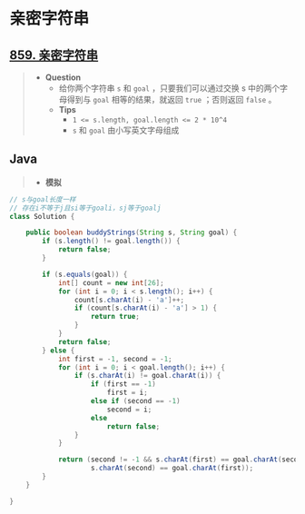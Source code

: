 # 亲密字符串

## [859. 亲密字符串](https://leetcode.cn/problems/buddy-strings/)

> - **Question**
>   - 给你两个字符串 `s` 和 `goal` ，只要我们可以通过交换 s 中的两个字母得到与 `goal` 相等的结果，就返回 `true` ；否则返回 `false` 。
>   - **Tips**
>     - `1 <= s.length, goal.length <= 2 * 10^4`
>     - `s` 和 `goal` 由小写英文字母组成

## Java

> - **模拟**

```java
// s与goal长度一样
// 存在i不等于j且si等于goali，sj等于goalj
class Solution {

    public boolean buddyStrings(String s, String goal) {
        if (s.length() != goal.length()) {
            return false;
        }

        if (s.equals(goal)) {
            int[] count = new int[26];
            for (int i = 0; i < s.length(); i++) {
                count[s.charAt(i) - 'a']++;
                if (count[s.charAt(i) - 'a'] > 1) {
                    return true;
                }
            }
            return false;
        } else {
            int first = -1, second = -1;
            for (int i = 0; i < goal.length(); i++) {
                if (s.charAt(i) != goal.charAt(i)) {
                    if (first == -1)
                        first = i;
                    else if (second == -1)
                        second = i;
                    else
                        return false;
                }
            }

            return (second != -1 && s.charAt(first) == goal.charAt(second) &&
                    s.charAt(second) == goal.charAt(first));
        }
    }

}
```
